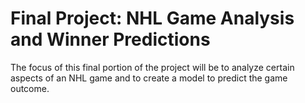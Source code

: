 # Final Project: NHL Game Analysis and Winner Predictions

The focus of this final portion of the project will be to analyze certain aspects of an NHL game and to create a model to predict 
the game outcome.
